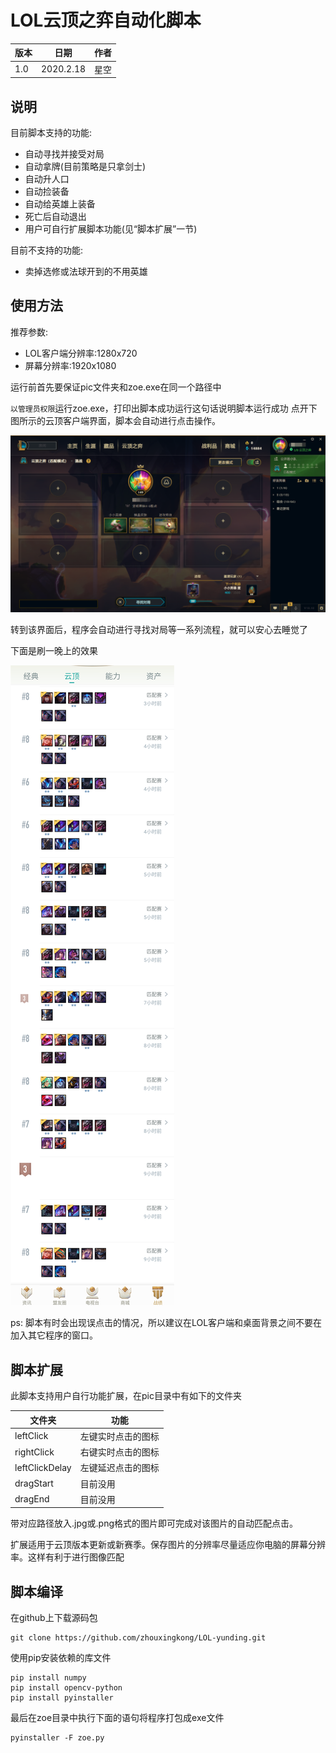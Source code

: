 # LOL云顶之弈自动化脚本

版本|日期|作者
--|---|--
1.0|2020.2.18|星空

## 说明

目前脚本支持的功能:
+ 自动寻找并接受对局
+ 自动拿牌(目前策略是只拿剑士)
+ 自动升人口
+ 自动捡装备
+ 自动给英雄上装备
+ 死亡后自动退出
+ 用户可自行扩展脚本功能(见“脚本扩展”一节)

目前不支持的功能:
+ 卖掉选修或法球开到的不用英雄

## 使用方法

推荐参数:
+ LOL客户端分辨率:1280x720
+ 屏幕分辨率:1920x1080

运行前首先要保证pic文件夹和zoe.exe在同一个路径中

`以管理员权限`运行zoe.exe，打印出脚本成功运行这句话说明脚本运行成功
点开下图所示的云顶客户端界面，脚本会自动进行点击操作。

![](assets/client_ui.png)

转到该界面后，程序会自动进行寻找对局等一系列流程，就可以安心去睡觉了

下面是刷一晚上的效果

![](assets/result.png)

ps: 脚本有时会出现误点击的情况，所以建议在LOL客户端和桌面背景之间不要在加入其它程序的窗口。

## 脚本扩展

此脚本支持用户自行功能扩展，在pic目录中有如下的文件夹

文件夹|功能
--|--
leftClick|左键实时点击的图标
rightClick|右键实时点击的图标
leftClickDelay|左键延迟点击的图标
dragStart|目前没用
dragEnd|目前没用

带对应路径放入.jpg或.png格式的图片即可完成对该图片的自动匹配点击。

扩展适用于云顶版本更新或新赛季。保存图片的分辨率尽量适应你电脑的屏幕分辨率。这样有利于进行图像匹配

## 脚本编译

在github上下载源码包
``` shell
git clone https://github.com/zhouxingkong/LOL-yunding.git
```

使用pip安装依赖的库文件
``` shell
pip install numpy
pip install opencv-python
pip install pyinstaller
```

最后在zoe目录中执行下面的语句将程序打包成exe文件
``` shell
pyinstaller -F zoe.py
```
